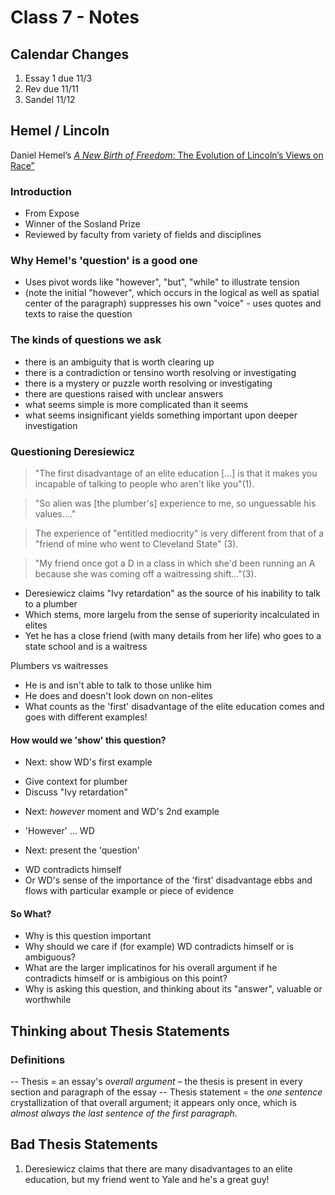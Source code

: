 #	Class 7 - Notes

##	Calendar Changes

1. Essay 1 due 11/3
2. Rev due 11/11
3. Sandel 11/12

##	Hemel / Lincoln

Daniel Hemel’s <a href="https://github.com/kecorona/EXPO-E15/blob/master/resources/hemel.md">_A New Birth of Freedom_: The Evolution of Lincoln’s Views on Race”</a>

### Introduction
 * From Expose
 * Winner of the Sosland Prize
 * Reviewed by faculty from variety of fields and disciplines

###	Why Hemel's 'question' is a good one
* Uses pivot words like "however", "but", "while" to illustrate tension
* (note the initial "however", which occurs in the logical as well as spatial center of the paragraph)
suppresses his own "voice" - uses quotes and texts to raise the question

###	The kinds of questions we ask
* there is an ambiguity that is worth clearing up
* there is a contradiction or tensino worth resolving or investigating
* there is a mystery or puzzle worth resolving or investigating
* there are questions raised with unclear answers
* what seems simple is more complicated than it seems
* what seems insignificant yields something important upon deeper investigation

###	Questioning Deresiewicz

> "The first disadvantage of an elite education [...] is that it makes you
> incapable of talking to people who aren't like you"(1).

> "So alien was [the plumber's] experience to me, so unguessable his 
> values...."

> The experience of "entitled mediocrity" is very different from that of a 
> "friend of mine who went to Cleveland State" (3).

> "My friend once got a D in a class in which she'd been running an A 
> because she was coming off a waitressing shift..."(3).

* Deresiewicz claims "Ivy retardation" as the source of his inability to talk to a plumber
* Which stems, more largelu from the sense of superiority incalculated in elites
* Yet he has a close friend (with many details from her life) who goes to a state school and is a waitress

Plumbers vs waitresses
* He is and isn't able to talk to those unlike him
* He does and doesn't look down on non-elites
* What counts as the 'first' disadvantage of the elite education comes and goes with different examples!

####	How would we 'show' this question?
* Next: show WD's first example
- Give context for plumber
- Discuss "Ivy retardation"

* Next: _however_ moment and WD's 2nd example
- 'However' ... WD

* Next: present the 'question'
- WD contradicts himself
- Or WD's sense of the importance of the 'first' disadvantage ebbs and flows with particular example or piece of evidence

####	So What?
* Why is this question important
* Why should we care if (for example) WD contradicts himself or is ambiguous?
* What are the larger implicatinos for his overall argument if he contradicts himself or is ambigious on this point?
* Why is asking this question, and thinking about its "answer", valuable or worthwhile


##	Thinking about Thesis Statements

###	Definitions
-- Thesis = an essay's _overall argument_ – the thesis is present in every section and paragraph of the essay
-- Thesis statement = the _one sentence_ crystallization of that overall argument; it appears only once, which is _almost always the last sentence of the first paragraph_.

##	Bad Thesis Statements
1.	Deresiewicz claims that there are many disadvantages to an elite education, but my friend went to Yale and he's a great guy!
